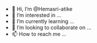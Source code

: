 - 👋 Hi, I’m @Hemasri-atike
- 👀 I’m interested in ...
- 🌱 I’m currently learning ...
- 💞️ I’m looking to collaborate on ...
- 📫 How to reach me ...

<!---
Hemasri-atike/Hemasri-atike is a ✨ special ✨ repository because its `README.md` (this file) appears on your GitHub profile.
You can click the Preview link to take a look at your changes.
--->
